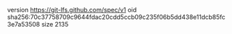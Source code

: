 version https://git-lfs.github.com/spec/v1
oid sha256:70c37758709c9644fdac20cdd5ccb09c235f06b5dd438e11dcb85fc3e7a53508
size 2135
